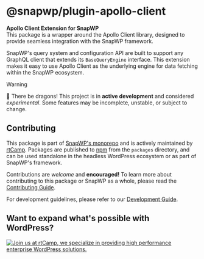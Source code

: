 # @snapwp/plugin-apollo-client

**Apollo Client Extension for SnapWP**  
This package is a wrapper around the Apollo Client library, designed to provide seamless integration with the SnapWP framework.

SnapWP's query system and configuration API are built to support any GraphQL client that extends its `BaseQueryEngine` interface. This extension makes it easy to use Apollo Client as the underlying engine for data fetching within the SnapWP ecosystem.

> [!WARNING]
> 🐉 There be dragons!
> This project is in **active development** and considered _experimental_. Some features may be incomplete, unstable, or subject to change.

## Contributing

This package is part of [SnapWP's monorepo](https://github.com/rtCamp/snapwp) and is actively maintained by [rtCamp](https://rtcamp.com/). Packages are published to [npm](https://www.npmjs.com/) from the `packages` directory, and can be used standalone in the headless WordPress ecosystem or as part of SnapWP's framework.

Contributions are _welcome_ and **encouraged!** To learn more about contributing to this package or SnapWP as a whole, please read the [Contributing Guide](../../../.github/CONTRIBUTING.md).

For development guidelines, please refer to our [Development Guide](../../DEVELOPMENT.md).

## Want to expand what's possible with WordPress?

<a href="https://rtcamp.com/"><img src="https://rtcamp.com/wp-content/uploads/sites/2/2019/04/github-banner@2x.png" alt="Join us at rtCamp, we specialize in providing high performance enterprise WordPress solutions."></a>
